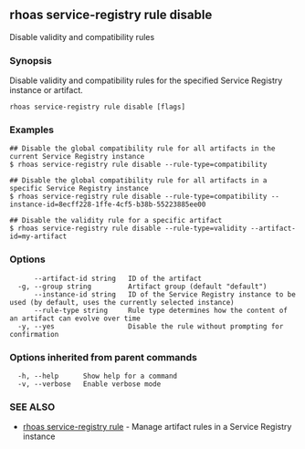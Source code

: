 ## rhoas service-registry rule disable

Disable validity and compatibility rules

### Synopsis

Disable validity and compatibility rules for the specified Service Registry instance or artifact.

```
rhoas service-registry rule disable [flags]
```

### Examples

```
## Disable the global compatibility rule for all artifacts in the current Service Registry instance
$ rhoas service-registry rule disable --rule-type=compatibility

## Disable the global compatibility rule for all artifacts in a specific Service Registry instance
$ rhoas service-registry rule disable --rule-type=compatibility --instance-id=8ecff228-1ffe-4cf5-b38b-55223885ee00

## Disable the validity rule for a specific artifact
$ rhoas service-registry rule disable --rule-type=validity --artifact-id=my-artifact

```

### Options

```
      --artifact-id string   ID of the artifact
  -g, --group string         Artifact group (default "default")
      --instance-id string   ID of the Service Registry instance to be used (by default, uses the currently selected instance)
      --rule-type string     Rule type determines how the content of an artifact can evolve over time
  -y, --yes                  Disable the rule without prompting for confirmation
```

### Options inherited from parent commands

```
  -h, --help      Show help for a command
  -v, --verbose   Enable verbose mode
```

### SEE ALSO

* [rhoas service-registry rule](rhoas_service-registry_rule.md)	 - Manage artifact rules in a Service Registry instance

